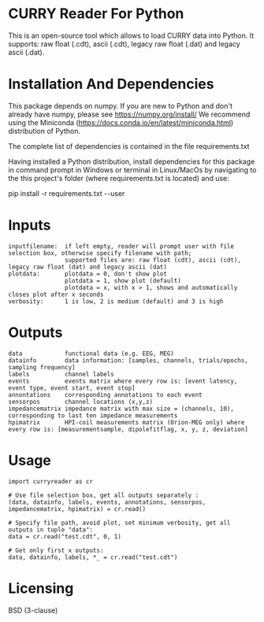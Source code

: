 # CURRY Reader For Python
This is an open-source tool which allows to load CURRY data into Python. It supports: raw float (.cdt), ascii (.cdt), legacy raw float (.dat) and legacy ascii (.dat).

# Installation And Dependencies	
This package depends on numpy. If you are new to Python and don't already have numpy, please see https://numpy.org/install/
We recommend using the Miniconda (https://docs.conda.io/en/latest/miniconda.html) distribution of Python.

The complete list of dependencies is contained in the file requirements.txt
	
Having installed a Python distribution, install dependencies for this package in command prompt in Windows or terminal in Linux/MacOs
by navigating to the this project's folder (where requirements.txt is located) and use:

pip install -r requirements.txt --user  
    
# Inputs
    inputfilename:	if left empty, reader will prompt user with file selection box, otherwise specify filename with path;
                    supported files are: raw float (cdt), ascii (cdt), legacy raw float (dat) and legacy ascii (dat)
    plotdata:       plotdata = 0, don't show plot
                    plotdata = 1, show plot (default)  
                    plotdata = x, with x > 1, shows and automatically closes plot after x seconds
    verbosity:      1 is low, 2 is medium (default) and 3 is high

# Outputs
    data            functional data (e.g. EEG, MEG)
    datainfo        data information: [samples, channels, trials/epochs, sampling frequency]
    labels          channel labels
    events          events matrix where every row is: [event latency, event type, event start, event stop]
    annontations    corresponding annotations to each event
    sensorpos       channel locations (x,y,z)
    impedancematrix impedance matrix with max size = (channels, 10), corresponding to last ten impedance measurements
    hpimatrix       HPI-coil measurements matrix (Orion-MEG only) where every row is: [measurementsample, dipolefitflag, x, y, z, deviation]
    
# Usage
    import curryreader as cr
    
    # Use file selection box, get all outputs separately :
    (data, datainfo, labels, events, annotations, sensorpos, impedancematrix, hpimatrix) = cr.read()
  
    # Specify file path, avoid plot, set minimum verbosity, get all outputs in tuple "data":
    data = cr.read("test.cdt", 0, 1)
  
    # Get only first x outputs:
    data, datainfo, labels, *_ = cr.read("test.cdt")

# Licensing
BSD (3-clause)
